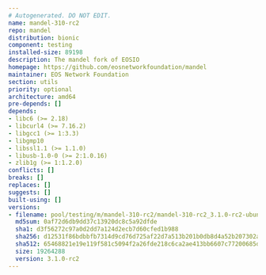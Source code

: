 ```yaml
---
# Autogenerated. DO NOT EDIT.
name: mandel-310-rc2
repo: mandel
distribution: bionic
component: testing
installed-size: 89198
description: The mandel fork of EOSIO
homepage: https://github.com/eosnetworkfoundation/mandel
maintainer: EOS Network Foundation
section: utils
priority: optional
architecture: amd64
pre-depends: []
depends:
- libc6 (>= 2.18)
- libcurl4 (>= 7.16.2)
- libgcc1 (>= 1:3.3)
- libgmp10
- libssl1.1 (>= 1.1.0)
- libusb-1.0-0 (>= 2:1.0.16)
- zlib1g (>= 1:1.2.0)
conflicts: []
breaks: []
replaces: []
suggests: []
built-using: []
versions:
- filename: pool/testing/m/mandel-310-rc2/mandel-310-rc2_3.1.0-rc2-ubuntu-18.04_amd64.deb
  md5sum: 0af72d6db9dd37c13920dc8c5a92dfde
  sha1: d3f56272c97a0d2dd7a124d2ecb7d60cfed1b988
  sha256: d12531f86bdbbfb7314d9cd76d725af22d7a513b201b0db8d4a52b207302a20e
  sha512: 65468821e19e119f581c5094f2a26fde218c6ca2ae413bb6607c77200685d3e2341ccc24a68b81f02206189d73fd8b1eb03d37ec8b2a7682e42e376c070348bf
  size: 19264288
  version: 3.1.0-rc2
---
```

